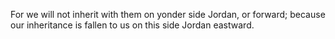 For we will not inherit with them on yonder side Jordan, or forward; because our inheritance is fallen to us on this side Jordan eastward.

